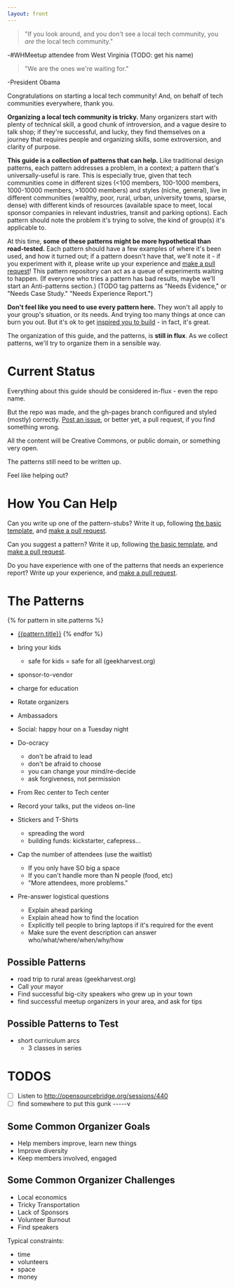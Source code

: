 ```yaml
---
layout: front
---
```


> "If you look around, and you don't see a local tech community, you *are* the local tech community."

-#WHMeetup attendee from West Virginia (TODO: get his name)

> "We are the ones we're waiting for."

-President Obama

Congratulations on starting a local tech community! And, on behalf of tech communities everywhere, thank you.

**Organizing a local tech community is tricky.** Many organizers start with plenty of technical skill, a good chunk of introversion, and a vague desire to talk shop; if they're successful, and lucky, they find themselves on a journey that requires people and organizing skills, some extroversion, and clarity of purpose.

**This guide is a collection of patterns that can help.** Like traditional design patterns, each pattern addresses a problem, in a context; a pattern that's universally-useful is rare. This is especially true, given that tech communities come in different sizes (<100 members, 100-1000 members, 1000-10000 members, >10000 members) and styles (niche, general), live in different communities (wealthy, poor, rural, urban, university towns, sparse, dense) with different kinds of resources (available space to meet, local sponsor companies in relevant industries, transit and parking options). Each pattern should note the problem it's trying to solve, the kind of group(s) it's applicable to.

At this time, **some of these patterns might be more hypothetical than road-tested.** Each pattern should have a few examples of where it's been used, and how it turned out; if a pattern doesn't have that, we'll note it - if you experiment with it, please write up your experience and [make a pull request](https://github.com/newhavenio/tech-group-patterns)! This pattern repository can act as a queue of experiments waiting to happen. (If everyone who tries a pattern has bad results, maybe we'll start an Anti-patterns section.) (TODO tag patterns as "Needs Evidence," or "Needs Case Study." "Needs Experience Report.")

**Don't feel like you need to use every pattern here.** They won't all apply to your group's situation, or its needs. And trying too many things at once can burn you out. But it's ok to get [inspired you to build](http://randsinrepose.com/archives/the-forums/) - in fact, it's great.

The organization of this guide, and the patterns, is **still in flux**. As we collect patterns, we'll try to organize them in a sensible way.

# Current Status

Everything about this guide should be considered in-flux - even the repo name.

But the repo was made, and the gh-pages branch configured and styled (mostly) correctly. [Post an issue](https://github.com/newhavenio/tech-group-patterns/issues), or better yet, a pull request, if you find something wrong.

All the content will be Creative Commons, or public domain, or something very open.

The patterns still need to be written up.

Feel like helping out?

# How You Can Help

Can you write up one of the pattern-stubs? Write it up, following [the basic template]({{site.baseurl}}/pattern-template.html), and [make a pull request](https://github.com/newhavenio/tech-group-patterns).

Can you suggest a pattern? Write it up, following [the basic template]({{site.baseurl}}/pattern-template.html), and [make a pull request](https://github.com/newhavenio/tech-group-patterns).

Do you have experience with one of the patterns that needs an experience report? Write up your experience, and [make a pull request](https://github.com/newhavenio/tech-group-patterns).

# The Patterns

{% for pattern in site.patterns %}
 * [{{pattern.title}}]({{site.baseurl}}{{pattern.url}}) {% endfor %}


* bring your kids
  * safe for kids = safe for all (geekharvest.org)
* sponsor-to-vendor
* charge for education
* Rotate organizers
* Ambassadors
* Social: happy hour on a Tuesday night
* Do-ocracy
  * don't be afraid to lead
  * don't be afraid to choose
  * you can change your mind/re-decide
  * ask forgiveness, not permission
* From Rec center to Tech center
* Record your talks, put the videos on-line
* Stickers and T-Shirts
  * spreading the word
  * building funds: kickstarter, cafepress...
* Cap the number of attendees (use the waitlist)
  * If you only have SO big a space
  * If you can't handle more than N people (food, etc)
  * "More attendees, more problems."
* Pre-answer logistical questions
  * Explain ahead parking
  * Explain ahead how to find the location
  * Explicitly tell people to bring laptops if it's required for the event
  * Make sure the event description can answer who/what/where/when/why/how

## Possible Patterns

* road trip to rural areas (geekharvest.org)
* Call your mayor
* Find successful big-city speakers who grew up in your town
* find successful meetup organizers in your area, and ask for tips

## Possible Patterns to Test

* short curriculum arcs
  * 3 classes in series



# TODOS

* [ ] Listen to http://opensourcebridge.org/sessions/440
* [ ] find somewhere to put this gunk -----v

## Some Common Organizer Goals

* Help members improve, learn new things
* Improve diversity
* Keep members involved, engaged

## Some Common Organizer Challenges

* Local economics
* Tricky Transportation
* Lack of Sponsors
* Volunteer Burnout
* Find speakers

Typical constraints:

* time
* volunteers
* space
* money


